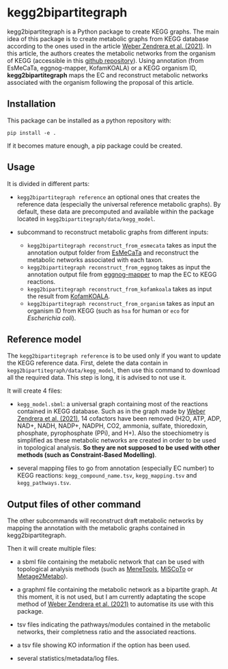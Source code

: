 # kegg2bipartitegraph

kegg2bipartitegraph is a Python package to create KEGG graphs. The main idea of this package is to create metabolic graphs from KEGG database according to the ones used in the article [Weber Zendrera et al. (2021)](https://www.nature.com/articles/s41598-021-91486-8). In this article, the authors creates the metabolic networks from the organism of KEGG (accessible in this [github repository](https://github.com/AWebZen/FunctionalPrediction5000species)). Using annotation (from EsMeCaTa, eggnog-mapper, KofamKOALA) or a KEGG organism ID, **kegg2bipartitegraph** maps the EC and reconstruct metabolic networks associated with the organism following the proposal of this article.

## Installation

This package can be installed as a python repository with:

```pip install -e . ```

If it becomes mature enough, a pip package could be created.

## Usage

It is divided in different parts:

- `kegg2bipartitegraph reference` an optional ones that creates the reference data (especially the universal reference metabolic graphs). By default, these data are precomputed and available within the package located in `kegg2bipartitegraph/data/kegg_model`.

- subcommand to reconstruct metabolic graphs from different inputs:
    - `kegg2bipartitegraph reconstruct_from_esmecata` takes as input the annotation output folder from [EsMeCaTa](https://github.com/AuReMe/esmecata) and reconstruct the metabolic networks associated with each taxon.
    - `kegg2bipartitegraph reconstruct_from_eggnog` takes as input the annotation output file from [eggnog-mapper](https://github.com/eggnogdb/eggnog-mapper) to map the EC to KEGG reactions.
    - `kegg2bipartitegraph reconstruct_from_kofamkoala` takes as input the result from [KofamKOALA](https://www.genome.jp/tools/kofamkoala/).
    - `kegg2bipartitegraph reconstruct_from_organism` takes as input an organism ID from KEGG (such as `hsa` for human or `eco` for *Escherichia coli*).

## Reference model

The `kegg2bipartitegraph reference` is to be used only if you want to update the KEGG reference data. First, delete the data contain in `kegg2bipartitegraph/data/kegg_model`, then use this command to download all the required data. This step is long, it is advised to not use it.

It will create 4 files:

- `kegg_model.sbml`: a universal graph containing most of the reactions contained in KEGG database. Such as in the graph made by [Weber Zendrera et al. (2021)](https://www.nature.com/articles/s41598-021-91486-8), 14 cofactors have been removed (H2O, ATP, ADP, NAD+, NADH, NADP+, NADPH, CO2, ammonia, sulfate, thioredoxin, phosphate, pyrophosphate (PPi), and H+). Also the stoechiometry is simplified as these metabolic networks are created in order to be used in topological analysis. **So they are not supposed to be used with other methods (such as Constraint-Based Modelling)**.

- several mapping files to go from annotation (especially EC number) to KEGG reactions: `kegg_compound_name.tsv`, `kegg_mapping.tsv` and `kegg_pathways.tsv`.

## Output files of other command

The other subcommands will reconstruct draft metabolic networks by mapping the annotation with the metabolic graphs contained in kegg2bipartitegraph.

Then it will create multiple files:

- a sbml file containing the metabolic network that can be used with topological analysis methods (such as [MeneTools](https://github.com/cfrioux/MeneTools), [MiSCoTo](https://github.com/cfrioux/miscoto) or [Metage2Metabo](https://github.com/AuReMe/metage2metabo)).

- a graphml file containing the metabolic network as a bipartite graph. At this moment, it is not used, but I am currently adaptating the scope method of [Weber Zendrera et al. (2021)](https://www.nature.com/articles/s41598-021-91486-8) to automatise its use with this package.

- tsv files indicating the pathways/modules contained in the metabolic networks, their completness ratio and the associated reactions.

- a tsv file showing KO information if the option has been used.

- several statistics/metadata/log files.
